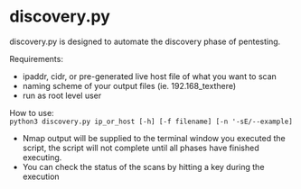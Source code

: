 # discovery.py

discovery.py is designed to automate the discovery phase of pentesting.

Requirements:
- ipaddr, cidr, or pre-generated live host file of what you want to scan
- naming scheme of your output files (ie. 192.168_texthere)
- run as root level user

How to use:\
`python3 discovery.py ip_or_host [-h] [-f filename] [-n '-sE/--example]`

- Nmap output will be supplied to the terminal window you executed the script, the script will not complete until all phases have finished executing.
- You can check the status of the scans by hitting a key during the execution
